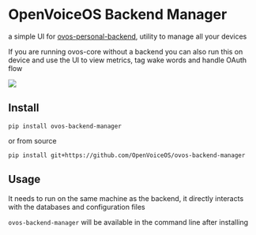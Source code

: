 # OpenVoiceOS Backend Manager

a simple UI for [ovos-personal-backend](https://github.com/OpenVoiceOS/ovos-personal-backend), utility to manage all
your devices

If you are running ovos-core without a backend you can also run this on device and use the UI to view metrics, tag wake words and handle OAuth flow

![](./screenshots/demo.gif)

## Install

`pip install ovos-backend-manager`

or from source

`pip install git+https://github.com/OpenVoiceOS/ovos-backend-manager`

## Usage

It needs to run on the same machine as the backend, it directly interacts with the databases and configuration files

`ovos-backend-manager` will be available in the command line after installing

